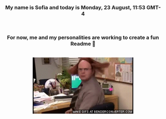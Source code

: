 


<div align="center">
<h3 >My name is Sofia and today is Monday, 23 August, 11:53 GMT-4</h3><br>
<h3 >For now, me and my personalities are working to create a fun Readme 👋
</h3><br>
<img src='img/dwight.gif' alt='working...'/>
</div>
